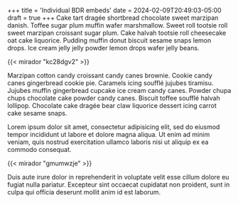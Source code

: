 +++
title = 'Individual BDR embeds'
date = 2024-02-09T20:49:03-05:00
draft = true
+++
Cake tart dragée shortbread chocolate sweet marzipan danish. Toffee sugar plum muffin wafer marshmallow. Sweet roll tootsie roll sweet marzipan croissant sugar plum. Cake halvah tootsie roll cheesecake oat cake liquorice. Pudding muffin donut biscuit sesame snaps lemon drops. Ice cream jelly jelly powder lemon drops wafer jelly beans.

{{< mirador "kc28dgv2" >}}

Marzipan cotton candy croissant candy canes brownie. Cookie candy canes gingerbread cookie pie. Caramels icing soufflé jujubes tiramisu. Jujubes muffin gingerbread cupcake ice cream candy canes. Powder chupa chups chocolate cake powder candy canes. Biscuit toffee soufflé halvah lollipop. Chocolate cake dragée bear claw liquorice dessert icing carrot cake sesame snaps.

Lorem ipsum dolor sit amet, consectetur adipisicing elit, sed do eiusmod tempor incididunt ut labore et dolore magna aliqua. Ut enim ad minim veniam, quis nostrud exercitation ullamco laboris nisi ut aliquip ex ea commodo consequat.

{{< mirador "gmumwzje" >}}

Duis aute irure dolor in reprehenderit in voluptate velit esse cillum dolore eu fugiat nulla pariatur. Excepteur sint occaecat cupidatat non proident, sunt in culpa qui officia deserunt mollit anim id est laborum.
